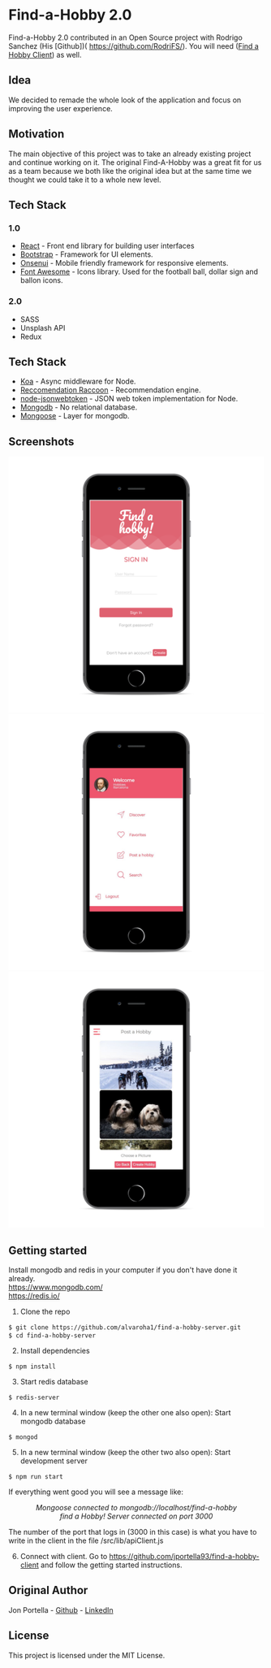 # Find-a-Hobby 2.0

Find-a-Hobby 2.0 contributed in an Open Source project with Rodrigo Sanchez (His [Github])( https://github.com/RodriFS/).
You will need ([Find a Hobby Client]( https://github.com/alvaroha1/find-a-hobby-client)) as well.

## Idea
We decided to remade the whole look of the application and focus on improving the user experience.

## Motivation
The main objective of this project was to take an already existing project and continue working on it.
The original Find-A-Hobby was a great fit for us as a team because we both like the original idea but at the same time we thought we could take it to a whole new level.

## Tech Stack

### 1.0
* [React](https://github.com/facebook/react) - Front end library for building user interfaces
* [Bootstrap](https://github.com/twbs/bootstrap) - Framework for UI elements.
* [Onsenui](https://github.com/OnsenUI/OnsenUI) - Mobile friendly framework for responsive elements.
* [Font Awesome](https://fontawesome.com/) - Icons library. Used for the football ball, dollar sign and ballon icons.

### 2.0
* SASS
* Unsplash API
* Redux

## Tech Stack

* [Koa](https://github.com/koajs/koa) - Async middleware for Node.
* [Reccomendation Raccoon](https://github.com/guymorita/recommendationRaccoon) - Recommendation engine.
* [node-jsonwebtoken](https://github.com/auth0/node-jsonwebtoken) - JSON web token implementation for Node.
* [Mongodb](https://github.com/mongodb/mongo) - No relational database.
* [Mongoose](https://github.com/Automattic/mongoose) - Layer for mongodb.

## Screenshots
![login](https://github.com/alvaroha1/find-a-hobby-server/blob/master/assets/sc0.png)
![dashboard](https://github.com/alvaroha1/find-a-hobby-server/blob/master/assets/sc1.png)
![select a picture](https://github.com/alvaroha1/find-a-hobby-server/blob/master/assets/sc2.png)


## Getting started
Install mongodb and redis in your computer if you don't have done it already. <br>
https://www.mongodb.com/ <br>
https://redis.io/

1. Clone the repo

```
$ git clone https://github.com/alvaroha1/find-a-hobby-server.git
$ cd find-a-hobby-server
```

2. Install dependencies
```
$ npm install
```

3. Start redis database
```
$ redis-server
```

4. In a new terminal window (keep the other one also open): Start mongodb database
```
$ mongod
```

5. In a new terminal window (keep the other two also open): Start development server
```
$ npm run start
```
If everything went good you will see a message like:

  <p align="center"><em>Mongoose connected to mongodb://localhost/find-a-hobby <br>
  find a Hobby! Server connected on port 3000</em></p>

The number of the port that logs in (3000 in this case) is what you have to write in the client in the file /src/lib/apiClient.js

6. Connect with client.
Go to https://github.com/jportella93/find-a-hobby-client and follow the getting started instructions.

## Original Author

Jon Portella - [Github](https://github.com/jportella93) - [LinkedIn](https://www.linkedin.com/in/jonportella/)

## License

This project is licensed under the MIT License.

